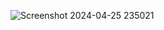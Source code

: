 ![Screenshot 2024-04-25 235021](https://github.com/Mogana004/Leetcode_DSA/assets/92911280/6327c2ff-42f0-4587-a26a-fe72b7f76205)
